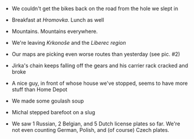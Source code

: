 - We couldn't get the bikes back on the road from the hole we slept in
- Breakfast at _Hromovka_. Lunch as well
- Mountains. Mountains everywhere.
- We're leaving _Krkonoše_ and the _Liberec region_
- Our maps are picking even worse routes than yesterday (see pic. #2)
- Jirka's chain keeps falling off the gears and his carrier rack cracked and broke
- A nice guy, in front of whose house we've stopped, seems to have more stuff than Home Depot
- We made some goulash soup
- Michal stepped barefoot on a slug

- We saw 1 Russian, 2 Belgian, and 5 Dutch license plates so far. We're not even counting German, Polish, and (of course) Czech plates.

